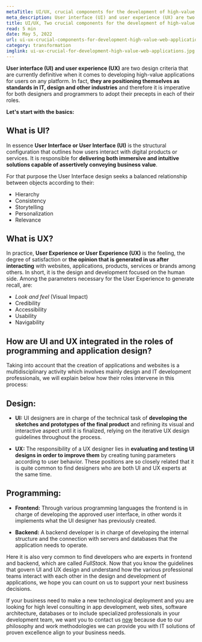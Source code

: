 ```yaml
---
metaTitle: UI/UX, crucial components for the development of high-value web applications
meta_description: User interface (UI) and user experience (UX) are two design criteria that are now defining criteria when it comes to developing high-value applications for users on any platform
title: UI/UX, Two crucial components for the development of high-value applications and websites
read: 5 min
date: May 5, 2022
url: ui-ux-crucial-components-for-development-high-value-web-applications
category: transformation
imglink: ui-ux-crucial-for-development-high-value-web-applications.jpg
---
```


**User interface (UI) and user experience (UX)** are two design criteria that are currently definitive when it comes to developing high-value applications for users on any platform. In fact, **they are positioning themselves as standards in IT, design and other industries** and therefore it is imperative for both designers and programmers to adopt their precepts in each of their roles.

**Let's start with the basics:**

## What is UI?

In essence **User Interface or User Interface (UI)** is the structural configuration that outlines how users interact with digital products or services. It is responsible for **delivering both immersive and intuitive solutions capable of assertively conveying business value**.

For that purpose the User Interface design seeks a balanced relationship between objects according to their:

- Hierarchy
- Consistency
- Storytelling
- Personalization
- Relevance

## What is UX?

In practice, **User Experience or User Experience (UX)** is the feeling, the degree of satisfaction or **the opinion that is generated in us after interacting** with websites, applications, products, services or brands among others. In short, it is the design and development focused on the human side.
Among the parameters necessary for the User Experience to generate recall, are:

- _Look and feel_ (Visual Impact)
- Credibility
- Accessibility
- Usability
- Navigability

## How are UI and UX integrated in the roles of programming and application design?

Taking into account that the creation of applications and websites is a multidisciplinary activity which involves mainly design and IT development professionals, we will explain below how their roles intervene in this process:

## Design:

- **UI:** UI designers are in charge of the technical task of **developing the sketches and prototypes of the final product** and refining its visual and interactive aspect until it is finalized, relying on the iterative UX design guidelines throughout the process.

- **UX:** The responsibility of a UX designer lies in **evaluating and testing UI designs in order to improve them** by creating tuning parameters according to user behavior.
  These positions are so closely related that it is quite common to find designers who are both UI and UX experts at the same time.

## Programming:

- **Frontend:** Through various programming languages the frontend is in charge of developing the approved user interface, in other words it implements what the UI designer has previously created.

- **Backend:** A backend developer is in charge of developing the internal structure and the connection with servers and databases that the application needs to operate.

Here it is also very common to find developers who are experts in frontend and backend, which are called _FullStack_.
Now that you know the guidelines that govern UI and UX design and understand how the various professional teams interact with each other in the design and development of applications, we hope you can count on us to support your next business decisions.

If your business need to make a new technological deployment and you are looking for high level consulting in app development, web sites, software architecture, databases or to include specialized professionals in your development team, we want you to contact us [now](https://www.dreamcodesoft.com/en/about) because due to our philosophy and work methodologies we can provide you with IT solutions of proven excellence align to your business needs.

